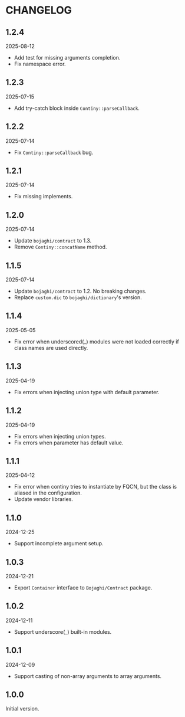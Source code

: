 # CHANGELOG

## 1.2.4

2025-08-12

- Add test for missing arguments completion.
- Fix namespace error.

## 1.2.3

2025-07-15

- Add try-catch block inside `Continy::parseCallback`.

## 1.2.2

2025-07-14

- Fix `Continy::parseCallback` bug.

## 1.2.1

2025-07-14

- Fix missing implements.

## 1.2.0

2025-07-14

- Update `bojaghi/contract` to 1.3.
- Remove `Continy::concatName` method.

## 1.1.5

2025-07-14

- Update `bojaghi/contract` to 1.2. No breaking changes.
- Replace `custom.dic` to `bojaghi/dictionary`'s version.

## 1.1.4

2025-05-05

- Fix error when underscored(_) modules were not loaded correctly if class names are used directly.

## 1.1.3

2025-04-19

- Fix errors when injecting union type with default parameter.

## 1.1.2

2025-04-19

- Fix errors when injecting union types.
- Fix errors when parameter has default value.

## 1.1.1

2025-04-12

- Fix error when continy tries to instantiate by FQCN, but the class is aliased in the configuration.
- Update vendor libraries.

## 1.1.0

2024-12-25

- Support incomplete argument setup.

## 1.0.3

2024-12-21

- Export `Container` interface to `Bojaghi/Contract` package.

## 1.0.2

2024-12-11

- Support underscore(_) built-in modules.

## 1.0.1

2024-12-09

- Support casting of non-array arguments to array arguments.

## 1.0.0

Initial version.
